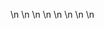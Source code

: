 

















































\n
\n
\n
\n
\n
\n
\n
\n
































































































































































































